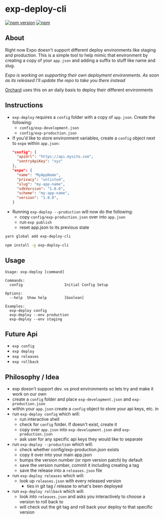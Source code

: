# exp-deploy-cli

[![npm version](https://badge.fury.io/js/exp-deploy-cli.svg)](https://badge.fury.io/js/exp-deploy-cli)
[![npm](https://img.shields.io/npm/dt/exp-deploy-cli.svg)](https://www.npmjs.com/package/exp-deploy-cli)

## About

Right now Expo doesn't support different deploy environments like staging and production. This is a simple tool to help mimic that environment by creating a copy of your `app.json` and adding a suffix to stuff like name and slug.

*Expo is working on supporting their own deployment environments. As soon as its released I'll update the repo to take you there instead*

[Orchard](https://www.orchard.ai) uses this on an daily basis to deploy their different environments

## Instructions
- `exp-deploy` requires a `config` folder with a copy of `app.json`. Create the following:
  - `config/exp-development.json`
  - `config/exp-production.json`
- If  you'd like to store environment variables, create a `config` object next to `expo` within `app.json`:
  ```json
  "config": {
    "apiUrl": "https://api.mysite.com",
    "sentryApiKey": "xyz"
  },
  "expo": {
    "name": "MyAppName",
    "privacy": "unlisted",
    "slug": "my-app-name",
    "sdkVersion": "1.0.0",
    "scheme": "my-app-name",
    "version": "1.0.0",
  }
  ```
- Running `exp-deploy --production` will now do the following:
  - copy `config/exp-production.json` over into `app.json`
  - run `exp publish`
  - reset app.json to its previous state

```sh
yarn global add exp-deploy-cli
```

```sh
npm install -g exp-deploy-cli
```

## Usage

```
Usage: exp-deploy [command]

Commands:
  config                   Initial Config Setup

Options:
  --help  Show help        [boolean]

Examples:
  exp-deploy config
  exp-deploy --env production
  exp-deploy --env staging
```

## Future Api
- `exp config`
- `exp deploy`
- `exp releases`
- `exp rollback`

## Philosophy /  Idea
- exp doesn't support dev. vs prod environments so lets try and make it work on our own
- create a `config` folder and place `exp-development.json` and `exp-production.json`
- within your `app.json` create a `config` object to store your api keys, etc. in
- run `exp-deploy config` which will:
  - run interactive shell
  - check for `config` folder. If doesn't exist, create it
  - copy over `app.json` into `exp-development.json` and `exp-production.json`
  - ask user for any specific api keys they would like to separate
- run `exp-deploy --production` which will:
  - check whether config/exp-production.json exists
  - copy it over into your main app.json
  - bumps the version number (or npm version patch) by default
  - save the version number, commit it including creating a tag
  - save the release into a `releases.json` file
- run `exp-deploy releases` which will:
  - look up `releases.json` with every released version
    - ties in git tag / release to what's been deployed
- run `exp-deploy rollback` which will:
  - look into `releases.json` and asks you interactively to choose a version to roll back to
  - will check out the git tag and roll back your deploy to that specific version
